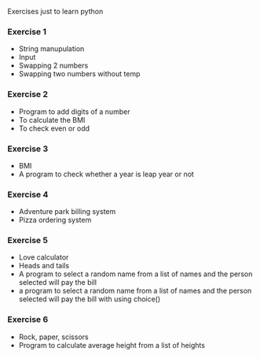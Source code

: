 Exercises just to learn python

### Exercise 1
- String manupulation
- Input
- Swapping 2 numbers
- Swapping two numbers without temp

### Exercise 2
- Program to add digits of a number
- To calculate the BMI
- To check even or odd

### Exercise 3
- BMI
- A program to check whether a year is leap year or not

### Exercise 4
- Adventure park billing system
- Pizza ordering system

### Exercise 5
- Love calculator
- Heads and tails
- A program to select a random name from a list of names and the person selected will pay the bill
- a program to select a random name from a list of names and the person selected will pay the bill with using choice()

### Exercise 6
- Rock, paper, scissors
- Program to calculate average height from a list of heights